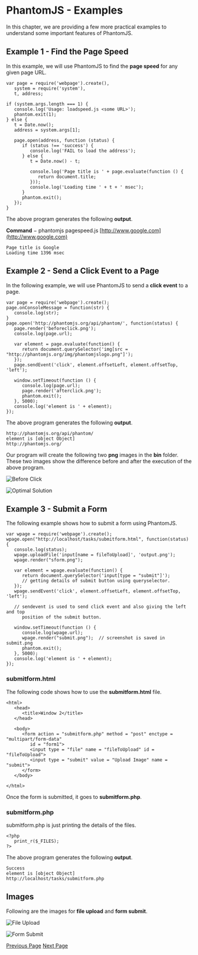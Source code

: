 # PhantomJS - Examples
In this chapter, we are providing a few more practical examples to understand some important features of PhantomJS.

## Example 1 - Find the Page Speed
In this example, we will use PhantomJS to find the **page speed** for any given page URL.

```
var page = require('webpage').create(), 
   system = require('system'), 
   t, address;  

if (system.args.length === 1) { 
   console.log('Usage: loadspeed.js <some URL>'); 
   phantom.exit(1); 
} else { 
   t = Date.now(); 
   address = system.args[1]; 
   
   page.open(address, function (status) { 
      if (status !== 'success') { 
         console.log('FAIL to load the address'); 
      } else { 
         t = Date.now() - t; 
         
         console.log('Page title is ' + page.evaluate(function () { 
            return document.title; 
         })); 
         console.log('Loading time ' + t + ' msec'); 
      } 
      phantom.exit(); 
   }); 
}
```
The above program generates the following **output**.

**Command** − phantomjs pagespeed.js [http://www.google.com](http://www.google.com) 

```
Page title is Google 
Loading time 1396 msec
```
## Example 2 - Send a Click Event to a Page
In the following example, we will use PhantomJS to send a **click event** to a page.

```
var page = require('webpage').create(); 
page.onConsoleMessage = function(str) { 
   console.log(str); 
} 
page.open('http://phantomjs.org/api/phantom/', function(status) { 
   page.render('beforeclick.png'); 
   console.log(page.url); 
   
   var element = page.evaluate(function() {   
      return document.querySelector('img[src = "http://phantomjs.org/img/phantomjslogo.png"]'); 
   }); 
   page.sendEvent('click', element.offsetLeft, element.offsetTop, 'left'); 
   
   window.setTimeout(function () { 
      console.log(page.url); 
      page.render('afterclick.png'); 
      phantom.exit(); 
   }, 5000); 
   console.log('element is ' + element); 
});
```
The above program generates the following **output**.

```
http://phantomjs.org/api/phantom/ 
element is [object Object] 
http://phantomjs.org/
```
Our program will create the following two **png** images in the **bin** folder. These two images show the difference before and after the execution of the above program.

![Before Click](../phantomjs/images/before_click.jpg)



![Optimal Solution](../phantomjs/images/optimal_solution.jpg)

## Example 3 - Submit a Form
The following example shows how to submit a form using PhantomJS.

```
var wpage = require('webpage').create();  
wpage.open("http://localhost/tasks/submitform.html", function(status) { 
   console.log(status); 
   wpage.uploadFile('input[name = fileToUpload]', 'output.png'); 
   wpage.render("sform.png");  
   
   var element = wpage.evaluate(function() {   
      return document.querySelector('input[type = "submit"]');   
      // getting details of submit button using queryselector. 
   }); 
   wpage.sendEvent('click', element.offsetLeft, element.offsetTop, 'left');  
   
   // sendevent is used to send click event and also giving the left and top 
      position of the submit button. 
   
   window.setTimeout(function () { 
      console.log(wpage.url); 
      wpage.render("submit.png");  // screenshot is saved in submit.png 
      phantom.exit(); 
   }, 5000);  
   console.log('element is ' + element);  
});
```
### submitform.html
The following code shows how to use the **submitform.html** file.

```
<html> 
   <head>
      <title>Window 2</title>
   </head> 

   <body>
      <form action = "submitform.php" method = "post" enctype = "multipart/form-data" 
         id = "form1">  
         <input type = "file" name = "fileToUpload" id = "fileToUpload"> 
         <input type = "submit" value = "Upload Image" name = "submit"> 
      </form> 
   </body>  
   
</html>
```
Once the form is submitted, it goes to **submitform.php**.

### submitform.php
submitform.php is just printing the details of the files.

```
<?php 
   print_r($_FILES); 
?>
```
The above program generates the following **output**.

```
Success 
element is [object Object] 
http://localhost/tasks/submitform.php
```
## Images
Following are the images for **file upload** and **form submit**.

![File Upload](../phantomjs/images/file_upload.jpg)



![Form Submit](../phantomjs/images/form_submit.jpg)


[Previous Page](../phantomjs/phantomjs_repl.md) [Next Page](../phantomjs/phantomjs_quick_guide.md) 
